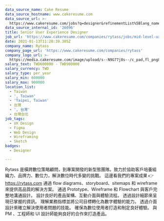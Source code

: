 ```yaml
---
data_source_name: Cake Resume
data_source_hostname: www.cakeresume.com
data_source_url: >-
  https://www.cakeresume.com/jobs?q=designer&refinementList%5Blang_name%5D%5B0%5D=English&refinementList%5Bsalary_type%5D=per_year
data_source_internal_id: '26096'
title: Senior User Experience Designer
job_url: 'https://www.cakeresume.com/companies/rytass/jobs/mid-level-ux-designer'
date: 2021-01-13T11:20:39.305Z
company_name: Rytass
company_page_url: 'https://www.cakeresume.com/companies/rytass'
company_logo_url: >-
  https://media.cakeresume.com/image/upload/s--N9G77j8s--/c_pad,fl_png8,h_200,w_200/v1576006027/bbbuaixg8vc0ittoxfsg.png
salary_text: TWD600000 - TWD900000
salary_currency: TWD
salary_type: per_year
salary_min: 600000
salary_max: 900000
location_list:
  - Taiwan
  - ', Taiwan'
  - 'Taipei, Taiwan'
  - 台灣
  - ', 台灣'
  - 台灣台北
job_tags:
  - UX Design
  - Figma
  - Web Design
  - Wireframing
  - Sketch
badges:
  - Designer

---
```


Rytass 是橫跨數位策略顧問，到專案開發的新型態團隊。致力於協助客戶培養組織力、品牌力、數位力，解決數位時代多變的挑戰。 這邊看我們的專案成果 👉 https://rytass.com 通過 flow diagrams、storyboard、sitemaps 和 wireframe 來提供高品質的解決方案。 通過 Prototype、Wireframe 和 Flowchart 與客戶完整地溝通設計。 設計良好的產品架構、互動介面與體驗流程。 透過設計細節來呈現已掌握的資訊。 理解業務指標並將公司目標轉化為數字體驗的能力。 透過介面設計來確立解決使用者問題的技能。 確保為數位使用者打造和制定良好體驗。 與 PM 、工程師和 UI 設計師能夠良好的合作來打造產品。